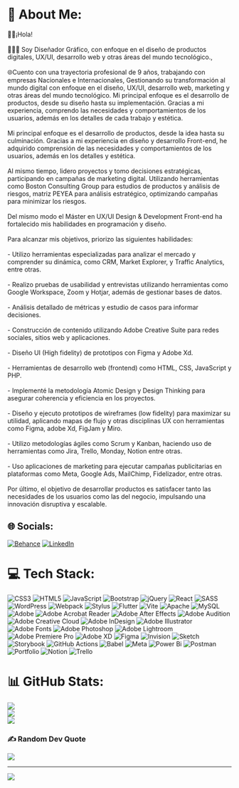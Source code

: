 # 💫 About Me:
👋🏻¡Hola!⁣<br>⁣<br>👨🏻‍💻 Soy Diseñador Gráfico, con enfoque en el diseño de productos digitales, UX/UI, desarrollo web y otras áreas del mundo tecnológico.,⁣<br>⁣<br>🌐Cuento con una trayectoria profesional de 9 años, trabajando con empresas Nacionales e Internacionales, Gestionando su transformación al mundo digital con enfoque en el diseño, UX/UI, desarrollo web, marketing y otras áreas del mundo tecnológico. Mi principal enfoque es el desarrollo de productos, desde su diseño hasta su implementación. Gracias a mi experiencia, comprendo las necesidades y comportamientos de los usuarios, además en los detalles de cada trabajo y estética.⁣<br>⁣<br>Mi principal enfoque es el desarrollo de productos, desde la idea hasta su culminación. Gracias a mi experiencia en diseño y desarrollo Front-end, he adquirido comprensión de las necesidades y comportamientos de los usuarios, además en los detalles y estética. ⁣<br>⁣<br>Al mismo tiempo, lidero proyectos y tomo decisiones estratégicas, participando en campañas de marketing digital. Utilizando herramientas como Boston Consulting Group para estudios de productos y análisis de riesgos, matriz PEYEA para análisis estratégico, optimizando campañas para minimizar los riesgos. ⁣<br>⁣<br>Del mismo modo el Máster en UX/UI Design & Development Front-end ha fortalecido mis habilidades en programación y diseño.⁣<br>⁣<br>Para alcanzar mis objetivos, priorizo las siguientes habilidades:⁣<br>⁣<br>- Utilizo herramientas especializadas para analizar el mercado y comprender su dinámica, como CRM, Market Explorer, y Traffic Analytics, entre otras.⁣<br>⁣<br>- Realizo pruebas de usabilidad y entrevistas utilizando herramientas como Google Workspace, Zoom y Hotjar, además de gestionar bases de datos.⁣<br>⁣<br>- Análisis detallado de métricas y estudio de casos para informar decisiones.⁣<br>⁣<br>- Construcción de contenido utilizando Adobe Creative Suite para redes sociales, sitios web y aplicaciones.⁣<br>⁣<br>- Diseño UI (High fidelity) de prototipos con Figma y Adobe Xd.⁣<br>⁣<br>- Herramientas de desarrollo web (frontend) como HTML, CSS, JavaScript y PHP.⁣<br>⁣<br>- Implementé la metodología Atomic Design y Design Thinking para asegurar coherencia y eficiencia en los proyectos.⁣<br>⁣<br>- Diseño y ejecuto prototipos de wireframes (low fidelity) para maximizar su utilidad, aplicando mapas de flujo y otras disciplinas UX con herramientas como Figma, adobe Xd, FigJam y Miro.⁣<br>⁣<br>- Utilizo metodologías ágiles como Scrum y Kanban, haciendo uso de herramientas como Jira, Trello, Monday, Notion entre otras.⁣<br>⁣<br>- Uso aplicaciones de marketing para ejecutar campañas publicitarias en plataformas como Meta, Google Ads, MailChimp, Fidelizador, entre otras.⁣<br>⁣<br>Por último, el objetivo de desarrollar productos es satisfacer tanto las necesidades de los usuarios como las del negocio, impulsando una innovación disruptiva y escalable. 


## 🌐 Socials:
[![Behance](https://img.shields.io/badge/Behance-1769ff?logo=behance&logoColor=white)](https://behance.net/https://www.behance.net/sanchez91) [![LinkedIn](https://img.shields.io/badge/LinkedIn-%230077B5.svg?logo=linkedin&logoColor=white)](https://linkedin.com/in/https://www.linkedin.com/in/jesus-sanchez9129/) 

# 💻 Tech Stack:
![CSS3](https://img.shields.io/badge/css3-%231572B6.svg?style=for-the-badge&logo=css3&logoColor=white) ![HTML5](https://img.shields.io/badge/html5-%23E34F26.svg?style=for-the-badge&logo=html5&logoColor=white) ![JavaScript](https://img.shields.io/badge/javascript-%23323330.svg?style=for-the-badge&logo=javascript&logoColor=%23F7DF1E) ![Bootstrap](https://img.shields.io/badge/bootstrap-%238511FA.svg?style=for-the-badge&logo=bootstrap&logoColor=white) ![jQuery](https://img.shields.io/badge/jquery-%230769AD.svg?style=for-the-badge&logo=jquery&logoColor=white) ![React](https://img.shields.io/badge/react-%2320232a.svg?style=for-the-badge&logo=react&logoColor=%2361DAFB) ![SASS](https://img.shields.io/badge/SASS-hotpink.svg?style=for-the-badge&logo=SASS&logoColor=white) ![WordPress](https://img.shields.io/badge/WordPress-%23117AC9.svg?style=for-the-badge&logo=WordPress&logoColor=white) ![Webpack](https://img.shields.io/badge/webpack-%238DD6F9.svg?style=for-the-badge&logo=webpack&logoColor=black) ![Stylus](https://img.shields.io/badge/stylus-%23ff6347.svg?style=for-the-badge&logo=stylus&logoColor=white) ![Flutter](https://img.shields.io/badge/Flutter-%2302569B.svg?style=for-the-badge&logo=Flutter&logoColor=white) ![Vite](https://img.shields.io/badge/vite-%23646CFF.svg?style=for-the-badge&logo=vite&logoColor=white) ![Apache](https://img.shields.io/badge/apache-%23D42029.svg?style=for-the-badge&logo=apache&logoColor=white) ![MySQL](https://img.shields.io/badge/mysql-4479A1.svg?style=for-the-badge&logo=mysql&logoColor=white) ![Adobe](https://img.shields.io/badge/adobe-%23FF0000.svg?style=for-the-badge&logo=adobe&logoColor=white) ![Adobe Acrobat Reader](https://img.shields.io/badge/Adobe%20Acrobat%20Reader-EC1C24.svg?style=for-the-badge&logo=Adobe%20Acrobat%20Reader&logoColor=white) ![Adobe After Effects](https://img.shields.io/badge/Adobe%20After%20Effects-9999FF.svg?style=for-the-badge&logo=Adobe%20After%20Effects&logoColor=white) ![Adobe Audition](https://img.shields.io/badge/Adobe%20Audition-9999FF.svg?style=for-the-badge&logo=Adobe%20Audition&logoColor=white) ![Adobe Creative Cloud](https://img.shields.io/badge/Adobe%20Creative%20Cloud-DA1F26.svg?style=for-the-badge&logo=Adobe%20Creative%20Cloud&logoColor=white) ![Adobe InDesign](https://img.shields.io/badge/Adobe%20InDesign-49021F?style=for-the-badge&logo=adobeindesign&logoColor=FF3366) ![Adobe Illustrator](https://img.shields.io/badge/adobe%20illustrator-%23FF9A00.svg?style=for-the-badge&logo=adobe%20illustrator&logoColor=white) ![Adobe Fonts](https://img.shields.io/badge/Adobe%20Fonts-000B1D.svg?style=for-the-badge&logo=Adobe%20Fonts&logoColor=white) ![Adobe Photoshop](https://img.shields.io/badge/adobe%20photoshop-%2331A8FF.svg?style=for-the-badge&logo=adobe%20photoshop&logoColor=white) ![Adobe Lightroom](https://img.shields.io/badge/Adobe%20Lightroom-31A8FF.svg?style=for-the-badge&logo=Adobe%20Lightroom&logoColor=white) ![Adobe Premiere Pro](https://img.shields.io/badge/Adobe%20Premiere%20Pro-9999FF.svg?style=for-the-badge&logo=Adobe%20Premiere%20Pro&logoColor=white) ![Adobe XD](https://img.shields.io/badge/Adobe%20XD-470137?style=for-the-badge&logo=Adobe%20XD&logoColor=#FF61F6) ![Figma](https://img.shields.io/badge/figma-%23F24E1E.svg?style=for-the-badge&logo=figma&logoColor=white) ![Invision](https://img.shields.io/badge/invision-FF3366?style=for-the-badge&logo=invision&logoColor=white) ![Sketch](https://img.shields.io/badge/Sketch-FFB387?style=for-the-badge&logo=sketch&logoColor=black) ![Storybook](https://img.shields.io/badge/-Storybook-FF4785?style=for-the-badge&logo=storybook&logoColor=white) ![GitHub Actions](https://img.shields.io/badge/github%20actions-%232671E5.svg?style=for-the-badge&logo=githubactions&logoColor=white) ![Babel](https://img.shields.io/badge/Babel-F9DC3e?style=for-the-badge&logo=babel&logoColor=black) ![Meta](https://img.shields.io/badge/Meta-%230467DF.svg?style=for-the-badge&logo=Meta&logoColor=white) ![Power Bi](https://img.shields.io/badge/power_bi-F2C811?style=for-the-badge&logo=powerbi&logoColor=black) ![Postman](https://img.shields.io/badge/Postman-FF6C37?style=for-the-badge&logo=postman&logoColor=white) ![Portfolio](https://img.shields.io/badge/Portfolio-%23000000.svg?style=for-the-badge&logo=firefox&logoColor=#FF7139) ![Notion](https://img.shields.io/badge/Notion-%23000000.svg?style=for-the-badge&logo=notion&logoColor=white) ![Trello](https://img.shields.io/badge/Trello-%23026AA7.svg?style=for-the-badge&logo=Trello&logoColor=white)
# 📊 GitHub Stats:
![](https://github-readme-stats.vercel.app/api?username=Sanchez9129&theme=blue_navy&hide_border=false&include_all_commits=false&count_private=false)<br/>
![](https://github-readme-streak-stats.herokuapp.com/?user=Sanchez9129&theme=blue_navy&hide_border=false)<br/>
![](https://github-readme-stats.vercel.app/api/top-langs/?username=Sanchez9129&theme=blue_navy&hide_border=false&include_all_commits=false&count_private=false&layout=compact)

### ✍️ Random Dev Quote
![](https://quotes-github-readme.vercel.app/api?type=vetical&theme=tokyonight)

---
[![](https://visitcount.itsvg.in/api?id=Sanchez9129&icon=9&color=1)](https://visitcount.itsvg.in)

